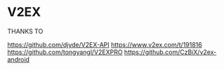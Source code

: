 # V2EX

THANKS TO

https://github.com/djyde/V2EX-API
https://www.v2ex.com/t/191816
https://github.com/tongyangl/V2EXPRO
https://github.com/CzBiX/v2ex-android
